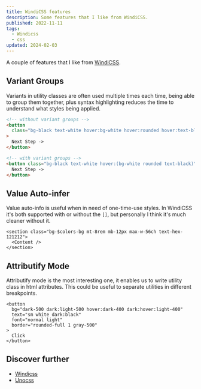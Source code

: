 ```yaml
---
title: WindiCSS features
description: Some features that I like from WindiCSS.
published: 2022-11-11
tags:
  - Windicss
  - css
updated: 2024-02-03
---
```


A couple of features that I like from [WindiCSS](https://windicss.org).

## Variant Groups

Variants in utility classes are often used multiple times each time, being able to group them together, plus syntax highlighting reduces the time to understand what styles being applied.

```html
<!-- without variant groups -->
<button
  class="bg-black text-white hover:bg-white hover:rounded hover:text-black"
>
  Next Step ->
</button>

<!-- with variant groups -->
<button class="bg-black text-white hover:(bg-white rounded text-black)">
  Next Step ->
</button>
```

## Value Auto-infer

Value auto-info is useful when in need of one-time-use styles. In WindiCSS it's both supported with or without the `[]`, but personally I think it's much cleaner without it.

```tsx
<section class="bg-$colors-bg mt-8rem mb-12px max-w-56ch text-hex-121212">
  <Content />
</section>
```

## Attributify Mode

Attributify mode is the most interesting one, it enables us to write utility class in html attributes. This could be useful to separate utilities in different breakpoints.

```svelte
<button
  bg="dark-500 dark:light-500 hover:dark-400 dark:hover:light-400"
  text="sm white dark:black"
  font="normal light"
  border="rounded-full 1 gray-500"
>
  Click
</button>
```

## Discover further

- [Windicss](https://windicss.org)
- [Unocss](https://uno.antfu.me/)
